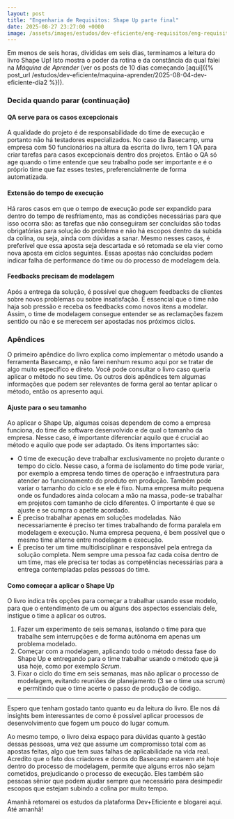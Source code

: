 ```yaml
---
layout: post
title: "Engenharia de Requisitos: Shape Up parte final"
date: 2025-08-27 23:27:00 +0000
image: /assets/images/estudos/dev-eficiente/eng-requisitos/eng-requisitos-shape-up-parte6-cover.jpg
---
```

Em menos de seis horas, divididas em seis dias, terminamos a leitura do livro Shape Up! Isto mostra o poder da rotina e da constância da qual falei na *Máquina de Aprender* (ver os posts de 10 dias começando [aqui]({% post_url /estudos/dev-eficiente/maquina-aprender/2025-08-04-dev-eficiente-dia2 %})).

### Decida quando parar (continuação)

#### QA serve para os casos excepcionais

A qualidade do projeto é de responsabilidade do time de execução e portanto não há testadores especializados. No caso da Basecamp, uma empresa com 50 funcionários na altura da escrita do livro, tem 1 QA para criar tarefas para casos excepcionais dentro dos projetos. Então o QA só age quando o time entende que seu trabalho pode ser importante e é o próprio time que faz esses testes, preferencialmente de forma automatizada.

#### Extensão do tempo de execução

Há raros casos em que o tempo de execução pode ser expandido para dentro do tempo de resfriamento, mas as condições necessárias para que isso ocorra são: as tarefas que não conseguiram ser concluídas são todas obrigatórias para solução do problema e não há escopos dentro da subida da colina, ou seja, ainda com dúvidas a sanar. Mesmo nesses casos, é preferível que essa aposta seja descartada e só retomada se ela vier como nova aposta em ciclos seguintes. Essas apostas não concluídas podem indicar falha de performance do time ou do processo de modelagem dela.

#### Feedbacks precisam de modelagem

Após a entrega da solução, é possível que cheguem feedbacks de clientes sobre novos problemas ou sobre insatisfação. É essencial que o time não haja sob pressão e receba os feedbacks como novos itens a modelar. Assim, o time de modelagem consegue entender se as reclamações fazem sentido ou não e se merecem ser apostadas nos próximos ciclos.

### Apêndices

O primeiro apêndice do livro explica como implementar o método usando a ferramenta Basecamp, e não farei nenhum resumo aqui por se tratar de algo muito específico e direto. Você pode consultar o livro caso queria aplicar o método no seu time. Os outros dois apêndices tem algumas informações que podem ser relevantes de forma geral ao tentar aplicar o método, então os apresento aqui.

#### Ajuste para o seu tamanho

Ao aplicar o Shape Up, algumas coisas dependem de como a empresa funciona, do time de software desenvolvido e de qual o tamanho da empresa. Nesse caso, é importante diferenciar aquilo que é crucial ao método e aquilo que pode ser adaptado. Os itens importantes são:
- O time de execução deve trabalhar exclusivamente no projeto durante o tempo do ciclo. Nesse caso, a forma de isolamento do time pode variar, por exemplo a empresa tendo times de operação e infraestrutura para atender ao funcionamento do produto em produção. Também pode variar o tamanho do ciclo e se ele é fixo. Numa empresa muito pequena onde os fundadores ainda colocam a mão na massa, pode-se trabalhar em projetos com tamanho de ciclo diferentes. O importante é que se ajuste e se cumpra o apetite acordado.
- É preciso trabalhar apenas em soluções modeladas. Não necessariamente é preciso ter times trabalhando de forma paralela em modelagem e execução. Numa empresa pequena, é bem possível que o mesmo time alterne entre modelagem e execução.
- É preciso ter um time multidisciplinar e responsável pela entrega da solução completa. Nem sempre uma pessoa faz cada coisa dentro de um time, mas ele precisa ter todas as competências necessárias para a entrega contempladas pelas pessoas do time.

#### Como começar a aplicar o Shape Up

O livro indica três opções para começar a trabalhar usando esse modelo, para que o entendimento de um ou alguns dos aspectos essenciais dele, instigue o time a aplicar os outros.
1. Fazer um experimento de seis semanas, isolando o time para que trabalhe sem interrupções e de forma autônoma em apenas um problema modelado.
1. Começar com a modelagem, aplicando todo o método dessa fase do Shape Up e entregando para o time trabalhar usando o método que já usa hoje, como por exemplo *Scrum*.
1. Fixar o ciclo do time em seis semanas, mas não aplicar o processo de modelagem, evitando reuniões de planejamento (3 se o time usa scrum) e permitindo que o time acerte o passo de produção de código.

---

Espero que tenham gostado tanto quanto eu da leitura do livro. Ele nos dá insights bem interessantes de como é possível aplicar processos de desenvolvimento que fogem um pouco do lugar comum. 

Ao mesmo tempo, o livro deixa espaço para dúvidas quanto à gestão dessas pessoas, uma vez que assume um compromisso total com as apostas feitas, algo que tem suas falhas de aplicabilidade na vida real. Acredito que o fato dos criadores e donos do Basecamp estarem até hoje dentro do processo de modelagem, permite que alguns erros não sejam cometidos, prejudicando o processo de execução. Eles também são pessoas sênior que podem ajudar sempre que necessário para desimpedir escopos que estejam subindo a colina por muito tempo.

Amanhã retomarei os estudos da plataforma Dev+Eficiente e blogarei aqui. Até amanhã!